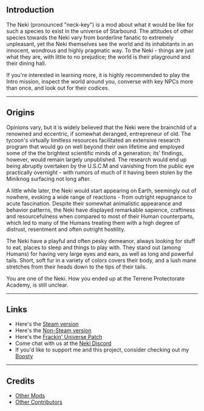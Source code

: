 ## Introduction

The Neki (pronounced "neck-key") is a mod about what it would be like for such a species to exist in the universe of Starbound. The attitudes of other species towards the Neki vary from borderline fanatic to extremely unpleasant, yet the Neki themselves see the world and its inhabitants in an innocent, wondrous and highly pragmatic way. To the Neki - things are just what they are, with little to no prejudice; the world is their playground and their dining hall.

If you're interested in learning more, it is highly recommended to play the Intro mission, inspect the world around you, converse with key NPCs more than once, and look out for their codices.

---
## Origins
Opinions vary, but it is widely believed that the Neki were the brainchild of a renowned and eccentric, if somewhat deranged, entrepreneur of old. The tycoon's virtually limitless resources facilitated an extensive research program that would go on well beyond their own lifetime and employed some of the the brightest scientific minds of a generation; its' findings, however, would remain largely unpublished. The research would end up being abruptly overtaken by the U.S.C.M and vanishing from the public eye practically overnight - with rumors of much of it having been stolen by the Miniknog surfacing not long after.

A little while later, the Neki would start appearing on Earth, seemingly out of nowhere, evoking a wide range of reactions - from outright repugnance to acute fascination. Despite their somewhat animalistic appearance and behavior patterns, the Neki have displayed remarkable sapience, craftiness and resourcefulness when compared to most of their Human counterparts, which led to many of the Humans treating them with a high degree of distrust, resentment and often outright hostility.

The Neki have a playful and often pesky demeanor, always looking for stuff to eat, places to sleep and things to play with. They stand out (among Humans) for having very large eyes and ears, as well as long and powerful tails. Short, soft fur in a variety of colors covers their body, and a lush mane stretches from their heads down to the tips of their tails.

You are one of the Neki.
How you ended up at the Terrene Protectorate Аcademy, is still unclear.

---
## Links

* Here's the [Steam version](https://steamcommunity.com/workshop/filedetails/?id=2611501999)
* Here's the [Non-Steam version](https://community.playstarbound.com/resources/neki.6147)
* Here's the [Frackin' Universe Patch](https://github.com/hyperjuni/NekiFU)
* Come chat with us at the [Neki Discord](https://discord.gg/R6tfkazYgb)
* If you'd like to support me and this project, consider checking out my [Boosty](https://boosty.to/hyperjuni/donate)

---
## Credits

* [Other Mods](https://steamcommunity.com/workshop/filedetails/discussion/2611501999/6063574513301405627)
* [Other Contributors](https://steamcommunity.com/workshop/filedetails/discussion/2611501999/6063574513301414198)
